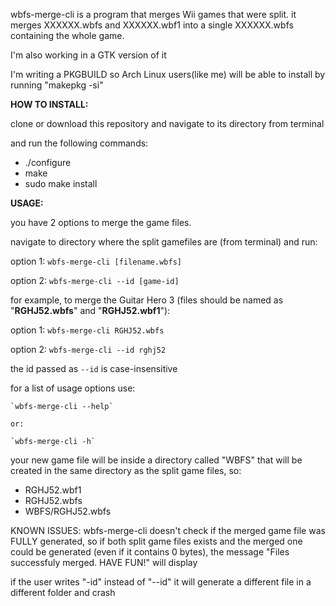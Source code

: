 wbfs-merge-cli is a program that merges Wii games that were split.
it merges XXXXXX.wbfs and XXXXXX.wbf1 into a single XXXXXX.wbfs containing the whole game.

I'm also working in a GTK version of it

I'm writing a PKGBUILD so Arch Linux users(like me) will be able to install by running "makepkg -si"


**HOW TO INSTALL:**

clone or download this repository and navigate to its directory from terminal

and run the following commands:
* ./configure
* make
* sudo make install

**USAGE:**

you have 2 options to merge the game files.
    
navigate to directory where the split gamefiles are (from terminal)
and run:

option 1: `wbfs-merge-cli [filename.wbfs]`

option 2: `wbfs-merge-cli --id [game-id]`

for example, to merge the Guitar Hero 3 (files should be named as "**RGHJ52.wbfs**" and "**RGHJ52.wbf1**"):

option 1: `wbfs-merge-cli RGHJ52.wbfs`

option 2: `wbfs-merge-cli --id rghj52`

the id passed as `--id` is case-insensitive


for a list of usage options use:

    `wbfs-merge-cli --help`

    or:

    `wbfs-merge-cli -h`

your new game file will be inside a directory called "WBFS" that will be created in the same directory as the split game files, so:
* RGHJ52.wbf1
* RGHJ52.wbfs
* WBFS/RGHJ52.wbfs

KNOWN ISSUES:
wbfs-merge-cli doesn't check if the merged game file was FULLY generated, so if both split game files exists and the merged one could be generated (even if it contains 0 bytes), the message "Files successfuly merged. HAVE FUN!" will display

if the user writes "-id" instead of "--id" it will generate a different file in a different folder and crash
